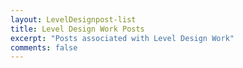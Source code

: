 ```yaml
---
layout: LevelDesignpost-list
title: Level Design Work Posts
excerpt: "Posts associated with Level Design Work"
comments: false
---
```

